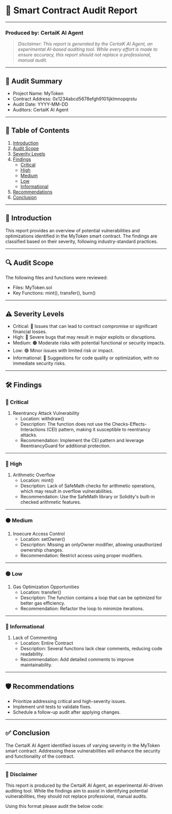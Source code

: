 # 📜 Smart Contract Audit Report

---

### Produced by: CertaiK AI Agent
> _Disclaimer: This report is generated by the CertaiK AI Agent, an experimental AI-based auditing tool. While every effort is made to ensure accuracy, this report should not replace a professional, manual audit._

---

## 📝 Audit Summary
- Project Name: MyToken  
- Contract Address: 0x1234abcd5678efgh9101ijklmnopqrstu  
- Audit Date: YYYY-MM-DD  
- Auditors: CertaiK AI Agent  

---

## 📖 Table of Contents
1. [Introduction](#introduction)  
2. [Audit Scope](#audit-scope)  
3. [Severity Levels](#severity-levels)  
4. [Findings](#findings)  
   - [Critical](#critical)  
   - [High](#high)  
   - [Medium](#medium)  
   - [Low](#low)  
   - [Informational](#informational)  
5. [Recommendations](#recommendations)  
6. [Conclusion](#conclusion)  

---

## 🧐 Introduction
This report provides an overview of potential vulnerabilities and optimizations identified in the MyToken smart contract. The findings are classified based on their severity, following industry-standard practices.

---

## 🔍 Audit Scope
The following files and functions were reviewed:
- Files: MyToken.sol  
- Key Functions: mint(), transfer(), burn()

---

## ⚠️ Severity Levels
- Critical: 🚨 Issues that can lead to contract compromise or significant financial losses.  
- High: 🔴 Severe bugs that may result in major exploits or disruptions.  
- Medium: 🟠 Moderate risks with potential functional or security impacts.  
- Low: 🟢 Minor issues with limited risk or impact.  
- Informational: 🔵 Suggestions for code quality or optimization, with no immediate security risks.

---

## 🛠 Findings

### 🚨 Critical
1. Reentrancy Attack Vulnerability  
   - Location: withdraw()  
   - Description: The function does not use the Checks-Effects-Interactions (CEI) pattern, making it susceptible to reentrancy attacks.  
   - Recommendation: Implement the CEI pattern and leverage ReentrancyGuard for additional protection.

---

### 🔴 High
1. Arithmetic Overflow  
   - Location: mint()  
   - Description: Lack of SafeMath checks for arithmetic operations, which may result in overflow vulnerabilities.  
   - Recommendation: Use the SafeMath library or Solidity's built-in checked arithmetic features.

---

### 🟠 Medium
1. Insecure Access Control  
   - Location: setOwner()  
   - Description: Missing an onlyOwner modifier, allowing unauthorized ownership changes.  
   - Recommendation: Restrict access using proper modifiers.

---

### 🟢 Low
1. Gas Optimization Opportunities  
   - Location: transfer()  
   - Description: The function contains a loop that can be optimized for better gas efficiency.  
   - Recommendation: Refactor the loop to minimize iterations.

---

### 🔵 Informational
1. Lack of Commenting  
   - Location: Entire Contract  
   - Description: Several functions lack clear comments, reducing code readability.  
   - Recommendation: Add detailed comments to improve maintainability.

---

## 🛡 Recommendations
- Prioritize addressing critical and high-severity issues.  
- Implement unit tests to validate fixes.  
- Schedule a follow-up audit after applying changes.  

---

## ✅ Conclusion
The CertaiK AI Agent identified issues of varying severity in the MyToken smart contract. Addressing these vulnerabilities will enhance the security and functionality of the contract.

---

### 🛑 Disclaimer  
This report is produced by the CertaiK AI Agent, an experimental AI-driven auditing tool. While the findings aim to assist in identifying potential vulnerabilities, they should not replace professional, manual audits.


Using this format please audit the below code:

```

```